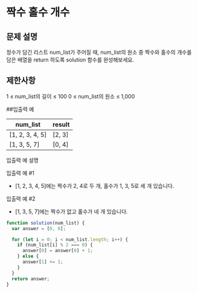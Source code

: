 # 짝수 홀수 개수

## 문제 설명

정수가 담긴 리스트 num_list가 주어질 때, num_list의 원소 중 짝수와 홀수의 개수를 담은 배열을 return 하도록 solution 함수를 완성해보세요.

## 제한사항

1 ≤ num_list의 길이 ≤ 100
0 ≤ num_list의 원소 ≤ 1,000

##입출력 예

| num_list        | result |
| --------------- | ------ |
| [1, 2, 3, 4, 5] | [2, 3] |
| [1, 3, 5, 7]    | [0, 4] |

입출력 예 설명

입출력 예 #1

- [1, 2, 3, 4, 5]에는 짝수가 2, 4로 두 개, 홀수가 1, 3, 5로 세 개 있습니다.

입출력 예 #2

- [1, 3, 5, 7]에는 짝수가 없고 홀수가 네 개 있습니다.

```js
function solution(num_list) {
  var answer = [0, 0];

  for (let i = 0; i < num_list.length; i++) {
    if (num_list[i] % 2 === 0) {
      answer[0] = answer[0] + 1;
    } else {
      answer[1] += 1;
    }
  }
  return answer;
}
```
